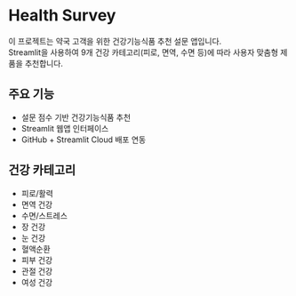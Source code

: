 # Health Survey

이 프로젝트는 약국 고객을 위한 건강기능식품 추천 설문 앱입니다.  
Streamlit을 사용하여 9개 건강 카테고리(피로, 면역, 수면 등)에 따라 사용자 맞춤형 제품을 추천합니다.

## 주요 기능
- 설문 점수 기반 건강기능식품 추천
- Streamlit 웹앱 인터페이스
- GitHub + Streamlit Cloud 배포 연동

## 건강 카테고리
- 피로/활력
- 면역 건강
- 수면/스트레스
- 장 건강
- 눈 건강
- 혈액순환
- 피부 건강
- 관절 건강
- 여성 건강
